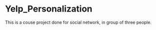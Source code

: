 Yelp_Personalization
====================

This is a couse project done for social network, in group of three people.

